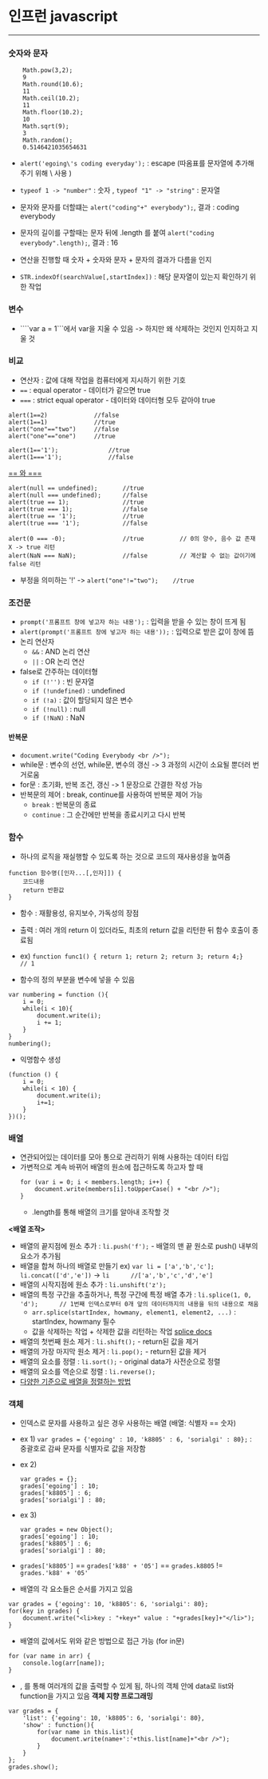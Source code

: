 # 인프런 javascript

------

### 숫자와 문자
```
    Math.pow(3,2);
    9
    Math.round(10.6);
    11
    Math.ceil(10.2);
    11
    Math.floor(10.2);
    10
    Math.sqrt(9);
    3
    Math.random();
    0.5146421035654631
```

- ```alert('egoing\'s coding everyday');``` : escape (따옴표를 문자열에 추가해주기 위해 \ 사용 )
- ```typeof 1 -> "number"``` : 숫자 , ```typeof "1" -> "string"``` : 문자열

- 문자와 문자를 더할떄는 ```alert("coding"+" everybody");```, 결과 : coding everybody
- 문자의 길이를 구할때는 문자 뒤에 .length 를 붙여 ```alert("coding everybody".length);```, 결과 : 16
- 연산을 진행할 때 숫자 + 숫자와 문자 + 문자의 결과가 다름을 인지
- ```STR.indexOf(searchValue[,startIndex])``` : 해당 문자열이 있는지 확인하기 위한 작업

### 변수
- ````var a = 1```에서 var을 지울 수 있음 -> 하지만 왜 삭제하는 것인지 인지하고 지울 것


### 비교
- 연산자 : 값에 대해 작업을 컴퓨터에게 지시하기 위한 기호
- ```==``` : equal operator - 데이터가 같으면 true
- ```===``` : strict equal operator - 데이터와 데이터형 모두 같아야  true
```
alert(1==2)             //false
alert(1==1)             //true
alert("one"=="two")     //false 
alert("one"=="one")     //true

alert(1=='1');              //true
alert(1==='1');             //false
```
[== 와 ===](https://dorey.github.io/JavaScript-Equality-Table/)
```
alert(null == undefined);       //true
alert(null === undefined);      //false
alert(true == 1);               //true
alert(true === 1);              //false
alert(true == '1');             //true
alert(true === '1');            //false
 
alert(0 === -0);                //true          // 0의 양수, 음수 값 존재 X -> true 리턴
alert(NaN === NaN);             //false         // 계산할 수 없는 값이기에 false 리턴
```
- 부정을 의미하는 '!' -> ```alert("one"!="two");    //true``` 

### 조건문
- ```prompt('프롬프트 창에 넣고자 하는 내용');``` : 입력을 받을 수 있는 창이 뜨게 됨
- ```alert(prompt('프롬프트 창에 넣고자 하는 내용'));``` : 입력으로 받은 값이 창에 뜸
- 논리 연산자
    - ```&&``` : AND 논리 연산
    - ```||``` : OR 논리 연산
- false로 간주하는 데이터형
    - ```if (!'')``` : 빈 문자열
    - ```if (!undefined)``` : undefined
    - ```if (!a)``` : 값이 할당되지 않은 변수
    - ```if (!null)``` : null
    - ```if (!NaN)``` : NaN

#### 반복문
- ```document.write("Coding Everybody <br />");```
- while문 : 변수의 선언, while문, 변수의 갱신 -> 3 과정의 시간이 소요될 뿐더러 번거로움
- for문 : 초기화, 반복 조건, 갱신 -> 1 문장으로 간결한 작성 가능
- 반복문의 제어 : break, continue를 사용하여 반복문 제어 가능
    - ```break``` : 반복문의 종료
    - ```continue``` : 그 순간에만 반복을 종료시키고 다시 반복

### 함수
- 하나의 로직을 재실행할 수 있도록 하는 것으로 코드의 재사용성을 높여줌
```
function 함수명([인자...[,인자]]) {
    코드내용
    return 반환값
}
```
- 함수 : 재활용성, 유지보수, 가독성의 장점
- 출력 : 여러 개의 return 이 있더라도, 최초의 return 값을 리턴한 뒤 함수 호출이 종료됨
- ex) ```function func1() { return 1; return 2; return 3; return 4;}    // 1 ```

- 함수의 정의 부분을 변수에 넣을 수 있음
```
var numbering = function (){
    i = 0;
    while(i < 10){
        document.write(i);
        i += 1;
    }   
}
numbering();
```
- 익명함수 생성
```
(function () {
    i = 0;
    while(i < 10) {
        document.write(i);
        i+=1;
    }
})();
```

### 배열
- 연관되어있는 데이터를 모아 통으로 관리하기 위해 사용하는 데이터 타입
- 가변적으로 계속 바뀌어 배열의 원소에 접근하도록 하고자 할 때
    ```
    for (var i = 0; i < members.length; i++) {
        document.write(members[i].toUpperCase() + "<br />");
    }
    ```
    - .length를 통해 배열의 크기를 알아내 조작할 것

**<배열 조작>**
- 배열의 끝지점에 원소 추가 : ```li.push('f');``` - 배열의 맨 끝 원소로 push() 내부의 요소가 추가됨
- 배열을 합쳐 하나의 배열로 만들기 ex) ```var li = ['a','b','c']; li.concat(['d','e'])``` -> ```li      //['a','b','c','d','e']```
- 배열의 시작지점에 원소 추가 : ```li.unshift('z');```
- 배열의 특정 구간을 추출하거나, 특정 구간에 특정 배열 추가 : ```li.splice(1, 0, 'd');      // 1번째 인덱스로부터 0개 앞의 데이터까지의 내용을 뒤의 내용으로 채움```
    - ```arr.splice(startIndex, howmany, element1, element2, ...)``` : startIndex, howmany 필수
    - 값을 삭제하는 작업 + 삭제한 값을 리턴하는 작업 [splice docs](https://opentutorials.org/course/50/110)
- 배열의 첫번째 원소 제거 : ```li.shift();``` - return된 값을 제거
- 배열의 가장 마지막 원소 제거 : ```li.pop();``` - return된 값을 제거
- 배열의 요소를 정렬 : ```li.sort();``` - original data가 사전순으로 정렬
- 배열의 요소를 역순으로 정렬 : ```li.reverse();```
- [다양한 기준으로 배열을 정렬하는 방법](https://opentutorials.org/course/50/109)

### 객체
- 인덱스로 문자를 사용하고 싶은 경우 사용하는 배열 (배열: 식별자 == 숫자)
- ex 1) ```var grades = {'egoing' : 10, 'k8805' : 6, 'sorialgi' : 80};``` : 중괄호로 감싸 문자를 식별자로 값을 저장함
- ex 2)
    ```
    var grades = {};
    grades['egoing'] : 10;
    grades['k8805'] : 6;
    grades['sorialgi'] : 80;
    ```
- ex 3) 
    ```
    var grades = new Object();
    grades['egoing'] : 10;
    grades['k8805'] : 6;
    grades['sorialgi'] : 80;
    ```
- ```grades['k8805']``` == ```grades['k88' + '05']``` == ```grades.k8805``` != ```grades.'k88' + '05'```

- 배열의 각 요소들은 순서를 가지고 있음
```
var grades = {'egoing': 10, 'k8805': 6, 'sorialgi': 80};
for(key in grades) {
    document.write("<li>key : "+key+" value : "+grades[key]+"</li>");
}
```
- 배열의 값에서도 위와 같은 방법으로 접근 가능 (for in문)
```
for (var name in arr) {
    console.log(arr[name]);
}
```
- , 를 통해 여러개의 값을 출력할 수 있게 됨, 하나의 객체 안에 data로 list와 function을 가지고 있음 **객체 지향 프로그래밍**
```
var grades = {
    'list': {'egoing': 10, 'k8805': 6, 'sorialgi': 80},
    'show' : function(){
        for(var name in this.list){
            document.write(name+':'+this.list[name]+"<br />");
        }
    }
};
grades.show();
```